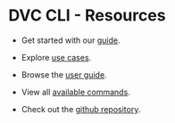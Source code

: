 # DVC CLI - Resources

- Get started with our [guide](https://dvc.org/doc/start).

- Explore [use cases](https://dvc.org/doc/use-cases).

- Browse the [user guide](https://dvc.org/doc/user-guide).

- View all [available commands](https://dvc.org/doc/command-reference).

- Check out the [github repository](https://github.com/iterative/dvc).
